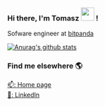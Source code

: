 ### Hi there, I'm Tomasz <img src="https://media.giphy.com/media/hvRJCLFzcasrR4ia7z/giphy.gif" width="30px"> !

Sofware engineer at [bitpanda]([https://github.com/zooplus](https://www.bitpanda.com/en))

[![Anurag's github stats](https://github-readme-stats.vercel.app/api?username=tomekz&count_private=true&show_icons=true&theme=react)](https://github.com/tomekz)

### Find me elsewhere 🌎

[📫: Home page](https://tomekz.dev) <br>
[💼: LinkedIn](https://www.linkedin.com/in/tzadrozny/) <br>

